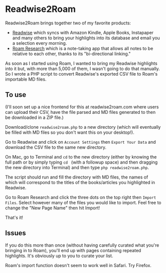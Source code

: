 # Readwise2Roam

Readwise2Roam brings together two of my favorite products:
  - [Readwise](https://readwise.io) which syncs with Amazon Kindle, Apple Books, Instapaper and many others to bring your highlights into its database and email you a selection every morning.
  - [Roam Research](http://roamresearch.com) which is a note-taking app that allows all notes to be relative to each other, thanks to its "bi-directional linking."
  
As soon as I started using Roam, I wanted to bring my Readwise highlights into it but, with more than 5,000 of them, I wasn't going to do that manually. So I wrote a PHP script to convert Readwise's exported CSV file to Roam's importable MD files.

## To use

(I'll soon set up a nice frontend for this at readwise2roam.com where users can upload their CSV, have the file parsed and MD files generated to then be downloaded in a ZIP file.)

Download/clone `readwise2roam.php` to a new directory (which will eventually be filled with MD files so you don't want this on your desktop!).

Go to Readwise and click on `Account Settings` then `Export Your Data` and download the CSV file to the same new directory.

On Mac, go to Terminal and `cd` to the new directory (either by knowing the full path or by simply typing `cd ` (with a followup space) and then dragging the new directory into Terminal) and then type `php readwise2roam.php`.

The script should run and fill the directory with MD files, the names of which will correspond to the titles of the books/articles you highlighted in Readwise.

Go to Roam Research and click the three dots on the top right then `Import Files`. Select however many of the files you would like to import. Feel free to change the "New Page Name" then hit Import!

That's it!

## Issues

If you do this more than once (without having carefully curated what you're bringing in to Roam), you'll end up with pages containing repeated highlights. It's obviously up to you to curate your list.

Roam's import function doesn't seem to work well in Safari. Try Firefox.
